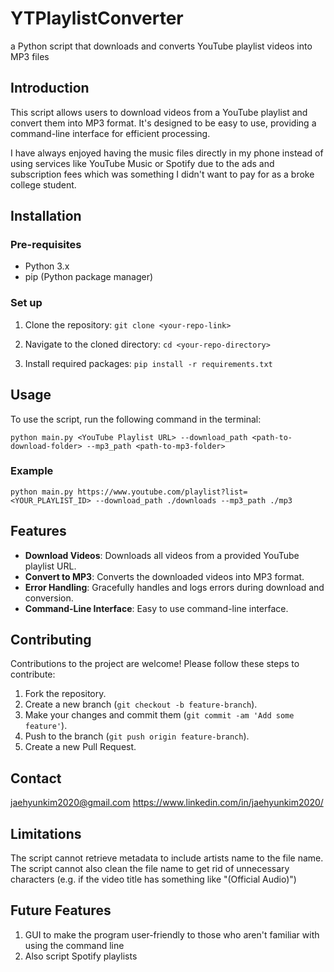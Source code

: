 # YTPlaylistConverter
a Python script that downloads and converts YouTube playlist videos into MP3 files


## Introduction

This script allows users to download videos from a YouTube playlist and convert them into MP3 format. It's designed to be easy to use, providing a command-line interface for efficient processing.

I have always enjoyed having the music files directly in my phone instead of using services like YouTube Music or Spotify due to the ads and subscription fees which was something I didn't want to pay for as a broke college student.

## Installation

### Pre-requisites
- Python 3.x
- pip (Python package manager)

### Set up

1. Clone the repository: `git clone <your-repo-link>`

2. Navigate to the cloned directory: `cd <your-repo-directory>`

3. Install required packages: `pip install -r requirements.txt`

## Usage

To use the script, run the following command in the terminal:

`python main.py <YouTube Playlist URL> --download_path <path-to-download-folder> --mp3_path <path-to-mp3-folder>`

### Example
`python main.py https://www.youtube.com/playlist?list=<YOUR_PLAYLIST_ID> --download_path ./downloads --mp3_path ./mp3`

## Features
- **Download Videos**: Downloads all videos from a provided YouTube playlist URL.
- **Convert to MP3**: Converts the downloaded videos into MP3 format.
- **Error Handling**: Gracefully handles and logs errors during download and conversion.
- **Command-Line Interface**: Easy to use command-line interface.

## Contributing
Contributions to the project are welcome! Please follow these steps to contribute:
1. Fork the repository.
2. Create a new branch (`git checkout -b feature-branch`).
3. Make your changes and commit them (`git commit -am 'Add some feature'`).
4. Push to the branch (`git push origin feature-branch`).
5. Create a new Pull Request.

## Contact

jaehyunkim2020@gmail.com
https://www.linkedin.com/in/jaehyunkim2020/

## Limitations

The script cannot retrieve metadata to include artists name to the file name.
The script cannot also clean the file name to get rid of unnecessary characters (e.g. if the video title has something like "(Official Audio)")

## Future Features

1. GUI to make the program user-friendly to those who aren't familiar with using the command line
2. Also script Spotify playlists
